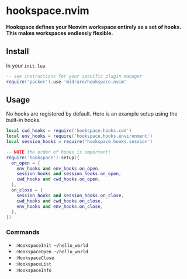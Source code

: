 # hookspace.nvim
**Hookspace defines your Neovim workspace entirely as a set of hooks. This makes workspaces endlessly flexible.**

## Install
In your `init.lua`  

```lua
-- see instructions for your specific plugin manager
require('packer').use 'midrare/hookspace.nvim'
```

## Usage
No hooks are registered by default. Here is an example setup using the built-in hooks.

```lua
local cwd_hooks = require('hookspace.hooks.cwd')
local env_hooks = require('hookspace.hooks.environment')
local session_hooks = require('hookspace.hooks.session')

-- NOTE the order of hooks is important!
require('hookspace').setup({
  on_open = {
    env_hooks and env_hooks.on_open,
    session_hooks and session_hooks.on_open,
    cwd_hooks and cwd_hooks.on_open,
  },
  on_close = {
    session_hooks and session_hooks.on_close,
    cwd_hooks and cwd_hooks.on_close,
    env_hooks and env_hooks.on_close,
  },
})
```

### Commands

 - `:HookspaceInit ~/hello_world`
 - `:HookspaceOpen ~/hello_world`
 - `:HookspaceClose`
 - `:HookspaceList`
 - `:HookspaceInfo`

